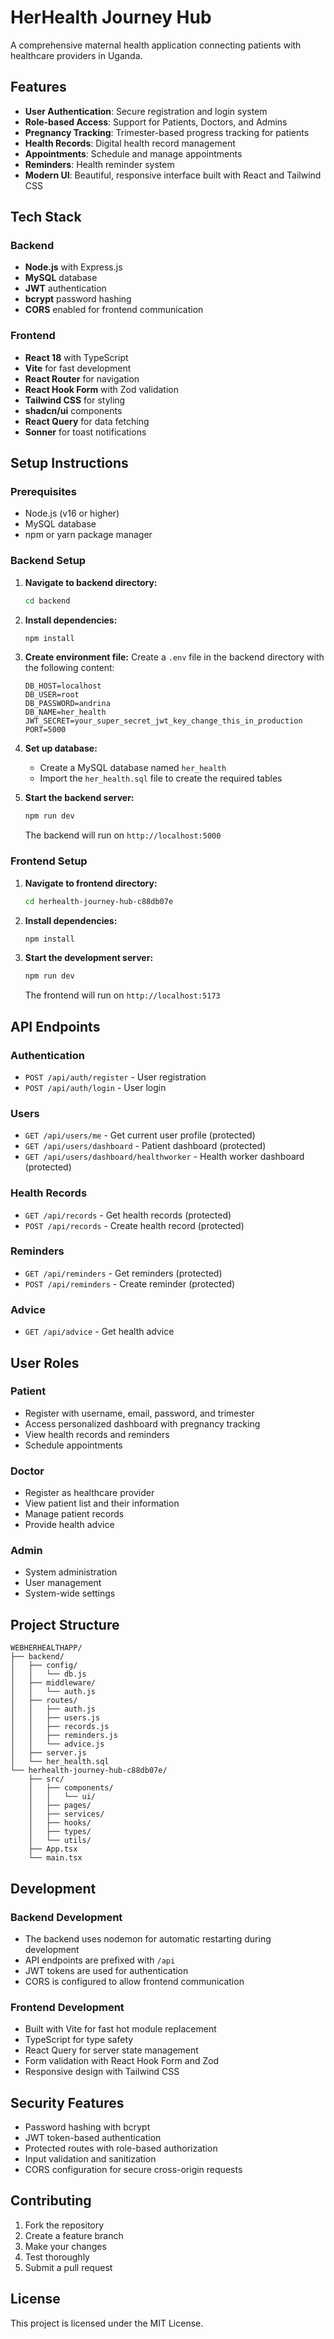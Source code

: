 # HerHealth Journey Hub

A comprehensive maternal health application connecting patients with healthcare providers in Uganda.

## Features

- **User Authentication**: Secure registration and login system
- **Role-based Access**: Support for Patients, Doctors, and Admins
- **Pregnancy Tracking**: Trimester-based progress tracking for patients
- **Health Records**: Digital health record management
- **Appointments**: Schedule and manage appointments
- **Reminders**: Health reminder system
- **Modern UI**: Beautiful, responsive interface built with React and Tailwind CSS

## Tech Stack

### Backend
- **Node.js** with Express.js
- **MySQL** database
- **JWT** authentication
- **bcrypt** password hashing
- **CORS** enabled for frontend communication

### Frontend
- **React 18** with TypeScript
- **Vite** for fast development
- **React Router** for navigation
- **React Hook Form** with Zod validation
- **Tailwind CSS** for styling
- **shadcn/ui** components
- **React Query** for data fetching
- **Sonner** for toast notifications

## Setup Instructions

### Prerequisites
- Node.js (v16 or higher)
- MySQL database
- npm or yarn package manager

### Backend Setup

1. **Navigate to backend directory:**
   ```bash
   cd backend
   ```

2. **Install dependencies:**
   ```bash
   npm install
   ```

3. **Create environment file:**
   Create a `.env` file in the backend directory with the following content:
   ```env
   DB_HOST=localhost
   DB_USER=root
   DB_PASSWORD=andrina
   DB_NAME=her_health
   JWT_SECRET=your_super_secret_jwt_key_change_this_in_production
   PORT=5000
   ```

4. **Set up database:**
   - Create a MySQL database named `her_health`
   - Import the `her_health.sql` file to create the required tables

5. **Start the backend server:**
   ```bash
   npm run dev
   ```
   The backend will run on `http://localhost:5000`

### Frontend Setup

1. **Navigate to frontend directory:**
   ```bash
   cd herhealth-journey-hub-c88db07e
   ```

2. **Install dependencies:**
   ```bash
   npm install
   ```

3. **Start the development server:**
   ```bash
   npm run dev
   ```
   The frontend will run on `http://localhost:5173`

## API Endpoints

### Authentication
- `POST /api/auth/register` - User registration
- `POST /api/auth/login` - User login

### Users
- `GET /api/users/me` - Get current user profile (protected)
- `GET /api/users/dashboard` - Patient dashboard (protected)
- `GET /api/users/dashboard/healthworker` - Health worker dashboard (protected)

### Health Records
- `GET /api/records` - Get health records (protected)
- `POST /api/records` - Create health record (protected)

### Reminders
- `GET /api/reminders` - Get reminders (protected)
- `POST /api/reminders` - Create reminder (protected)

### Advice
- `GET /api/advice` - Get health advice

## User Roles

### Patient
- Register with username, email, password, and trimester
- Access personalized dashboard with pregnancy tracking
- View health records and reminders
- Schedule appointments

### Doctor
- Register as healthcare provider
- View patient list and their information
- Manage patient records
- Provide health advice

### Admin
- System administration
- User management
- System-wide settings

## Project Structure

```
WEBHERHEALTHAPP/
├── backend/
│   ├── config/
│   │   └── db.js
│   ├── middleware/
│   │   └── auth.js
│   ├── routes/
│   │   ├── auth.js
│   │   ├── users.js
│   │   ├── records.js
│   │   ├── reminders.js
│   │   └── advice.js
│   ├── server.js
│   └── her_health.sql
└── herhealth-journey-hub-c88db07e/
    ├── src/
    │   ├── components/
    │   │   └── ui/
    │   ├── pages/
    │   ├── services/
    │   ├── hooks/
    │   ├── types/
    │   └── utils/
    ├── App.tsx
    └── main.tsx
```

## Development

### Backend Development
- The backend uses nodemon for automatic restarting during development
- API endpoints are prefixed with `/api`
- JWT tokens are used for authentication
- CORS is configured to allow frontend communication

### Frontend Development
- Built with Vite for fast hot module replacement
- TypeScript for type safety
- React Query for server state management
- Form validation with React Hook Form and Zod
- Responsive design with Tailwind CSS

## Security Features

- Password hashing with bcrypt
- JWT token-based authentication
- Protected routes with role-based authorization
- Input validation and sanitization
- CORS configuration for secure cross-origin requests

## Contributing

1. Fork the repository
2. Create a feature branch
3. Make your changes
4. Test thoroughly
5. Submit a pull request

## License

This project is licensed under the MIT License.
